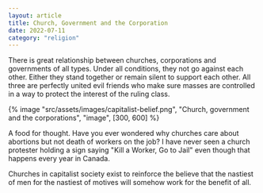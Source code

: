 ```yaml
---
layout: article
title: Church, Government and the Corporation
date: 2022-07-11
category: "religion"
---
```


There is great relationship between churches, corporations and governments of all types. Under all conditions, they not go against each other. Either they stand together or remain silent to support each other. All three are perfectly united evil friends who make sure masses are controlled in a way to protect the interest of the ruling class.

<!-- excerpt -->

{% image "src/assets/images/capitalist-belief.png", "Church, government and the corporations", "image", [300, 600] %}

A food for thought. Have you ever wondered why churches care about abortions but not death of workers on the job? I have never seen a church protester holding a sign saying "Kill a Worker, Go to Jail" even though that happens every year in Canada.

Churches in capitalist society exist to reinforce the believe that the nastiest of men for the nastiest of motives will somehow work for the benefit of all.
